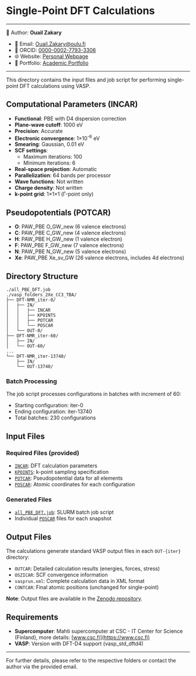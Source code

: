 # Single-Point DFT Calculations

---
📄 Author: **Ouail Zakary**  
- 📧 Email: [Ouail.Zakary@oulu.fi](mailto:Ouail.Zakary@oulu.fi)  
- 🔗 ORCID: [0000-0002-7793-3306](https://orcid.org/0000-0002-7793-3306)  
- 🌐 Website: [Personal Webpage](https://cc.oulu.fi/~nmrwww/members/Ouail_Zakary.html)  
- 📁 Portfolio: [Academic Portfolio](https://ozakary.github.io/)
---

This directory contains the input files and job script for performing single-point DFT calculations using VASP.

## Computational Parameters (INCAR)

- **Functional**: PBE with D4 dispersion correction
- **Plane-wave cutoff**: 1000 eV
- **Precision**: Accurate
- **Electronic convergence**: 1×10<sup>-6</sup> eV
- **Smearing**: Gaussian, 0.01 eV
- **SCF settings**: 
  - Maximum iterations: 100
  - Minimum iterations: 6
- **Real-space projection**: Automatic
- **Parallelization**: 64 bands per processor
- **Wave functions**: Not written
- **Charge density**: Not written
- **k-point grid**: 1×1×1 (Γ-point only)

## Pseudopotentials (POTCAR)
- **O**: PAW_PBE O_GW_new (6 valence electrons)
- **C**: PAW_PBE C_GW_new (4 valence electrons)  
- **H**: PAW_PBE H_GW_new (1 valence electron)
- **F**: PAW_PBE F_GW_new (7 valence electrons)
- **N**: PAW_PBE N_GW_new (5 valence electrons)
- **Xe**: PAW_PBE Xe_sv_GW (26 valence electrons, includes 4d electrons)

## Directory Structure

```
./all_PBE_DFT.job
./vasp_folders_2Xe_CC3_TBA/
├── DFT-NMR_iter-0/
│   ├── IN/
│   │   ├── INCAR
│   │   ├── KPOINTS
│   │   ├── POTCAR
│   │   └── POSCAR
│   └── OUT-0/
├── DFT-NMR_iter-60/
│   ├── IN/
│   └── OUT-60/
...
└── DFT-NMR_iter-13740/
    ├── IN/
    └── OUT-13740/
```

### Batch Processing
The job script processes configurations in batches with increment of 60:
- Starting configuration: iter-0
- Ending configuration: iter-13740
- Total batches: 230 configurations

## Input Files

### Required Files (provided)
- [`INCAR`](./INCAR): DFT calculation parameters
- [`KPOINTS`](./KPOINTS): k-point sampling specification
- [`POTCAR`](./POTCAR): Pseudopotential data for all elements
- [`POSCAR`](./POSCAR): Atomic coordinates for each configuration

### Generated Files
- [`all_PBE_DFT.job`](./all_PBE_DFT.job): SLURM batch job script
- Individual [`POSCAR`](./POSCAR) files for each snapshot

## Output Files

The calculations generate standard VASP output files in each `OUT-{iter}` directory:
- `OUTCAR`: Detailed calculation results (energies, forces, stress)
- `OSZICAR`: SCF convergence information
- `vasprun.xml`: Complete calculation data in XML format
- `CONTCAR`: Final atomic positions (unchanged for single-point)

**Note**: Output files are available in the [Zenodo repository](https://github.com/ozakary/data-Xe_at_CC3_at_TBA).

## Requirements

- **Supercomputer**: Mahti supercomputer at CSC - IT Center for Science (Finland), more details: [www.csc.fi](https://www.csc.fi)
- **VASP**: Version with DFT-D4 support (vasp_std_dftd4)

---

For further details, please refer to the respective folders or contact the author via the provided email.
